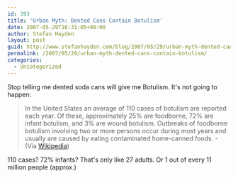 ```yaml
---
id: 393
title: 'Urban Myth: Dented Cans Contain Botulism'
date: 2007-05-29T16:31:05+00:00
author: Stefan Hayden
layout: post
guid: http://www.stefanhayden.com/blog/2007/05/29/urban-myth-dented-cans-contain-botulism/
permalink: /2007/05/29/urban-myth-dented-cans-contain-botulism/
categories:
  - Uncategorized
---
```

<p>Stop telling me dented soda cans will give me Botulism. It's not going to happen:</p>
<blockquote><p>In the United States an average of 110 cases of botulism are reported each year. Of these, approximately 25% are foodborne, 72% are infant botulism, and 3% are wound botulism. Outbreaks of foodborne botulism involving two or more persons occur during most years and usually are caused by eating contaminated home-canned foods.  -  (Via <a href="http://en.wikipedia.org/wiki/Botulism">Wikipedia</a>) </p>
</blockquote>
110 cases? 72% infants? That's only like 27 adults. Or 1 out of every 11 million people (approx.)